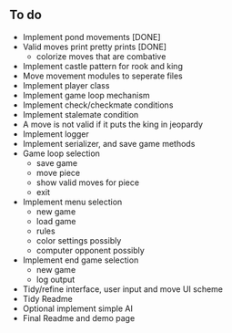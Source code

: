 ## To do
* Implement pond movements [DONE]
* Valid moves print pretty prints [DONE]
  * colorize moves that are combative
* Implement castle pattern for rook and king
* Move movement modules to seperate files
* Implement player class
* Implement game loop mechanism
* Implement check/checkmate conditions
* Implement stalemate condition
* A move is not valid if it puts the king in jeopardy
* Implement logger
* Implement serializer, and save game methods
* Game loop selection
  * save game
  * move piece
  * show valid moves for piece
  * exit
* Implement menu selection
  * new game
  * load game
  * rules
  * color settings possibly
  * computer opponent possibly
* Implement end game selection
  * new game
  * log output
* Tidy/refine interface, user input and move UI scheme
* Tidy Readme
* Optional implement simple AI
* Final Readme and demo page